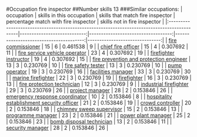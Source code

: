 #Occupation fire inspector
##Number skills 13
###Similar occupations:
| occupation                                                                                  |   skills in this occupation |   skills that match fire inspector |   percentage match with fire inspector |   skills not in fire inspector |
|:--------------------------------------------------------------------------------------------|----------------------------:|-----------------------------------:|---------------------------------------:|-------------------------------:|
| [fire commissioner](fire_commissioner.md)                                                   |                          15 |                                  6 |                               0.461538 |                              9 |
| [chief fire officer](chief_fire_officer.md)                                                 |                          15 |                                  4 |                               0.307692 |                             11 |
| [fire service vehicle operator](fire_service_vehicle_operator.md)                           |                          23 |                                  4 |                               0.307692 |                             19 |
| [firefighter instructor](firefighter_instructor.md)                                         |                          19 |                                  4 |                               0.307692 |                             15 |
| [fire prevention and protection engineer](fire_prevention_and_protection_engineer.md)       |                          13 |                                  3 |                               0.230769 |                             10 |
| [fire safety tester](fire_safety_tester.md)                                                 |                          13 |                                  3 |                               0.230769 |                             10 |
| [pump operator](pump_operator.md)                                                           |                          19 |                                  3 |                               0.230769 |                             16 |
| [facilities manager](facilities_manager.md)                                                 |                          33 |                                  3 |                               0.230769 |                             30 |
| [marine firefighter](marine_firefighter.md)                                                 |                          22 |                                  3 |                               0.230769 |                             19 |
| [firefighter](firefighter.md)                                                               |                          16 |                                  3 |                               0.230769 |                             13 |
| [fire protection technician](fire_protection_technician.md)                                 |                          12 |                                  3 |                               0.230769 |                              9 |
| [industrial firefighter](industrial_firefighter.md)                                         |                          29 |                                  3 |                               0.230769 |                             26 |
| [project manager](project_manager.md)                                                       |                          28 |                                  2 |                               0.153846 |                             26 |
| [emergency response coordinator](emergency_response_coordinator.md)                         |                          10 |                                  2 |                               0.153846 |                              8 |
| [hospitality establishment security officer](hospitality_establishment_security_officer.md) |                          21 |                                  2 |                               0.153846 |                             19 |
| [crowd controller](crowd_controller.md)                                                     |                          20 |                                  2 |                               0.153846 |                             18 |
| [chimney sweep supervisor](chimney_sweep_supervisor.md)                                     |                          15 |                                  2 |                               0.153846 |                             13 |
| [programme manager](programme_manager.md)                                                   |                          23 |                                  2 |                               0.153846 |                             21 |
| [power plant manager](power_plant_manager.md)                                               |                          25 |                                  2 |                               0.153846 |                             23 |
| [bomb disposal technician](bomb_disposal_technician.md)                                     |                          13 |                                  2 |                               0.153846 |                             11 |
| [security manager](security_manager.md)                                                     |                          28 |                                  2 |                               0.153846 |                             26 |

